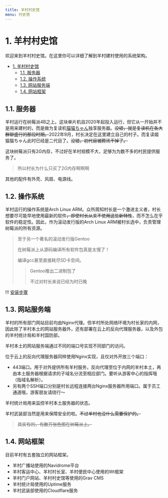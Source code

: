 ```yaml
---
title: 羊村村史馆
menu: 村史馆
---
```


# 1. 羊村村史馆

欢迎来到羊村村史馆。在这里你可以详细了解到羊村建村使用的系统架构。

- [1. 羊村村史馆](#1-羊村村史馆)
  - [1.1. 服务器](#11-服务器)
  - [1.2. 操作系统](#12-操作系统)
  - [1.3. 网站服务端](#13-网站服务端)
  - [1.4. 网站框架](#14-网站框架)

## 1.1. 服务器

羊村运行在树莓派4B之上。这块单片机自2020年起投入运行，但它从一开始并不是用来建村的，而是做为复读机[猫猫ちゃん][1]独享服务器。~~没错，就是复读机在各大群聊盛行的那段时期。~~2022年9月，村长决定在这里建立自己的村子。而复读姬猫猫ちゃん此时已经是二代目了。~~没错，初代目被腾讯干掉了。~~

[1]: https://github.com/qzlzdy/Neko-Chan2.git

这块树莓派只有$2G$内存，不过好在羊村规模不大，足够为为数不多的村民提供服务了。

> 所以村长为什么只买了$2G$内存啊啊啊

其他的配件有外壳、风扇、电源线。

## 1.2. 操作系统

羊村运行的操作系统是Arch Linux ARM。众所周知村长是一个激进主义者，村长想要尽可能早地使用最新的软件~~，即使村长从来不使用这些新特性~~，而不怎么在乎软件的稳定性。因此，作为滚动发行版的Arch Linux ARM被村长选中，负责管理树莓派的所有资源。

> 至于另一个著名的滚动发行版Gentoo
>
> 在树莓派上从源码编译所有软件包真是太慢了！
>
> 编译gcc甚至直接耗尽SD卡空间。
>
> > Gentoo推出二进制包了
> >
> > 不过对村长来说已经为时已晚

!!! [安装步骤](https://archlinuxarm.org/platforms/armv8/broadcom/raspberry-pi-4)

## 1.3. 网站服务端

羊村的所有部门网站目前均由Nginx代理。但羊村所处网络环境为村长家的内网，因此除了羊村本土的网站服务器外，还有部署在云上的反向代理服务器，以及外包的羊村统计局和羊村国防部。

羊村本土的网站服务端通过不同的端口号实现不同部门的访问。

位于云上的反向代理服务器同样使用Nginx实现，且仅对外开放三个端口：

- 443端口。用于对外提供所有羊村服务，反向代理至位于内网的羊村本土，再由本土服务器根据请求的子域名分流至相应部门。要听从游客中心的指挥哦（指域名解析）。
- 另有两个SSH端口分别是村长远程连接两台Nginx服务器所用端口。属于员工通道哦，游客朋友请绕行～

羊村统计局用来监控羊村本土服务器的状态。

羊村武装部当然是用来保障安全的啦。~~不过羊村也没什么需要保护的。~~

> ~~其实有的，有数万张色图在树莓派上。~~

## 1.4. 网站框架

目前羊村有五套独立的网站框架。

- 羊村广播站使用的Navidrome平台
- 羊村客运中心、羊村村长室、羊村便民中心使用的Wt框架
- 羊村门户网站、羊村村史馆等使用的Grav CMS
- 羊村统计局使用的Uptime服务
- 羊村武装部使用的Cloudflare服务

